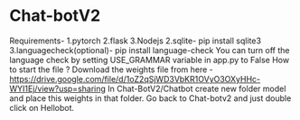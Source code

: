 # Chat-botV2
Requirements-
1.pytorch
2.flask
3.Nodejs
2.sqlite- pip install sqlite3
3.languagecheck(optional)- pip install language-check
You can turn off the language check by setting USE_GRAMMAR variable in app.py to False
How to start the file ?
Download the weights file from here -https://drive.google.com/file/d/1oZ2qSjWD3VbKR1OVyO3OXyHHc-WYI1Ej/view?usp=sharing
In Chat-BotV2/Chatbot create new folder model and place this weights in that folder.
Go back to Chat-botv2 and just double click on Hellobot.


